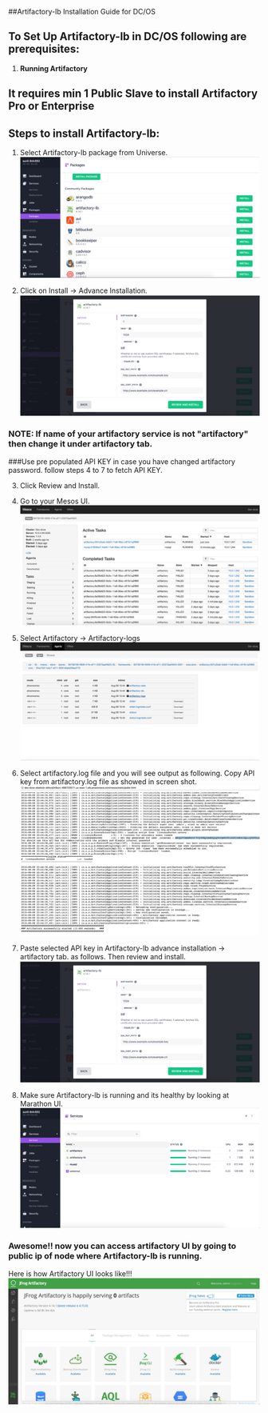 ##Artifactory-lb Installation Guide for DC/OS

## To Set Up Artifactory-lb in DC/OS following are prerequisites:
1. **Running Artifactory**

## It requires min 1 Public Slave to install Artifactory Pro or Enterprise

## Steps to install Artifactory-lb:

1. Select Artifactory-lb package from Universe.
![Artifactory-lb Package in Universe](images/Universe_Artifactory-lb.png)

2. Click on Install -> Advance Installation.
![Artifactory-lb Install Options](images/Artifactory-lb_Install_Options.png)

### NOTE:  If name of your artifactory service is not "artifactory" then change it under artifactory tab. 
###Use pre populated API KEY in case you have changed artifactory password. follow steps 4 to 7 to fetch API KEY.

3. Click Review and Install.

4. Go to your Mesos UI.
![Mesos UI](images/Mesos.png)

5. Select Artifactory -> Artifactory-logs 
![Artifactory Logs directory](images/Artifactory_Logs_Dir.png)

6. Select artifactory.log file and you will see output as following. Copy API key from artifactory.log file as showed in screen shot.
![Artifactory API Key](images/Artifactory_Log.png)

7. Paste selected API key in Artifactory-lb advance installation -> artifactory tab. as follows. Then review and install.
![Artifactory Advance Installation](images/Artifactory-lb_Install_Options.png)

8. Make sure Artifactory-lb is running and its healthy by looking at Marathon UI.
![Artifactory-lb Health in Marathon UI](images/Artifactory-lb_Health.png)

### Awesome!! now you can access artifactory UI by going to public ip of node where Artifactory-lb is running.

Here is how Artifactory UI looks like!!!
![Artifactory UI](images/Artifactory_UI.png)